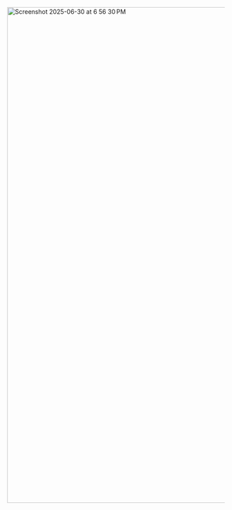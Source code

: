 <img width="1148" alt="Screenshot 2025-06-30 at 6 56 30 PM" src="https://github.com/user-attachments/assets/755b265d-1dd1-4cbb-840d-1b8cb61a3eb5" />
